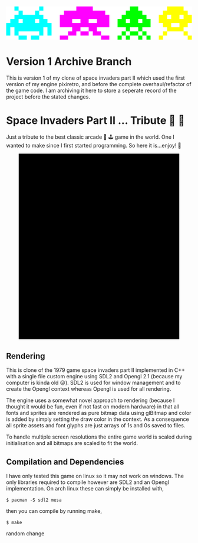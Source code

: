 <p align="center">
  <img src="img/invaders.png" alt="crab octopus squid cuttle"/>
</p>

# Version 1 Archive Branch

This is version 1 of my clone of space invaders part II which used the first version of my engine
pixiretro, and before the complete overhaul/refactor of the game code. I am archiving it here to
store a seperate record of the project before the stated changes.

# Space Invaders Part II ... Tribute :space_invader: :guitar:

Just a tribute to the best classic arcade :floppy_disk: :joystick: game in the world. One I wanted to make since I first started 
programming. So here it is...enjoy! :partying_face: 

<p align="center">
  <img src="img/splash.gif" alt="splash screen and menu"/>
</p>

## Rendering

This is clone of the 1979 game space invaders part II implemented in C++ with a single file custom 
engine using SDL2 and Opengl 2.1 (because my computer is kinda old :persevere:). SDL2 is used 
for window management and to create the Opengl context whereas Opengl is used for all rendering.

The engine uses a somewhat novel approach to rendering (because I thought it would be fun, even
if not fast on modern hardware) in that all fonts and sprites are rendered as pure bitmap data using 
glBitmap and color is added by simply setting the draw color in the context. As a consequence 
all sprite assets and font glyphs are just arrays of 1s and 0s saved to files. 

To handle multiple screen resolutions the entire game world is scaled during initialisation
and all bitmaps are scaled to fit the world.

## Compilation and Dependencies

I have only tested this game on linux so it may not work on windows. The only libraries required 
to compile however are SDL2 and an Opengl implementation. On arch linux these can simply be
installed with,

```shell
$ pacman -S sdl2 mesa
```

then you can compile by running make,

```shell
$ make
```

random change
